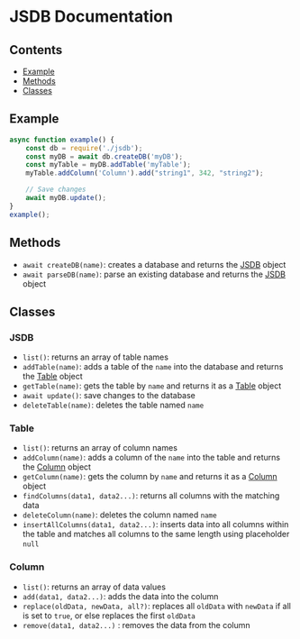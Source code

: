 # JSDB Documentation

## Contents
- [Example](#example)
- [Methods](#methods)
- [Classes](#classes)


## Example
```js
async function example() {
    const db = require('./jsdb');
    const myDB = await db.createDB('myDB');
    const myTable = myDB.addTable('myTable');
    myTable.addColumn('Column').add("string1", 342, "string2");

    // Save changes
    await myDB.update();
}
example();
```


## Methods

- `await createDB(name)`: creates a database and returns the [JSDB](#jsdb) object  
- `await parseDB(name)`: parse an existing database and returns the [JSDB](#jsdb) object  

## Classes

### JSDB
- `list()`: returns an array of table names  
- `addTable(name)`: adds a table of the `name` into the database and returns the [Table](#table) object  
- `getTable(name)`: gets the table by `name` and returns it as a [Table](#table) object  
- `await update()`: save changes to the database
- `deleteTable(name)`: deletes the table named `name` 

### Table
- `list()`: returns an array of column names  
- `addColumn(name)`: adds a column of the `name` into the table and returns the [Column](#column) object  
- `getColumn(name)`: gets the column by `name` and returns it as a [Column](#column) object  
- `findColumns(data1, data2...)`: returns all columns with the matching data
- `deleteColumn(name)`: deletes the column named `name`
- `insertAllColumns(data1, data2...)`: inserts data into all columns within the table and matches all columns to the same length using placeholder `null`

### Column
- `list()`: returns an array of data values 
- `add(data1, data2...)`: adds the data into the column 
- `replace(oldData, newData, all?)`: replaces all `oldData` with `newData` if all is set to `true`, or else replaces the first `oldData`
- `remove(data1, data2...)` : removes the data from the column
